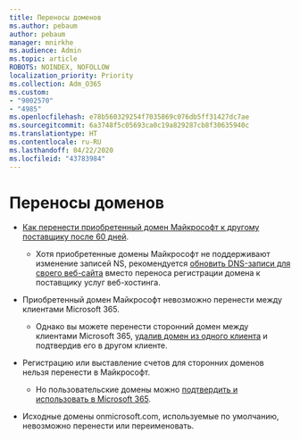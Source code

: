```yaml
---
title: Переносы доменов
ms.author: pebaum
author: pebaum
manager: mnirkhe
ms.audience: Admin
ms.topic: article
ROBOTS: NOINDEX, NOFOLLOW
localization_priority: Priority
ms.collection: Adm_O365
ms.custom:
- "9002570"
- "4985"
ms.openlocfilehash: e78b560329254f7035869c076db5ff31427dc7ae
ms.sourcegitcommit: 6a3748f5c05693ca0c19a829287cb8f30635940c
ms.translationtype: HT
ms.contentlocale: ru-RU
ms.lasthandoff: 04/22/2020
ms.locfileid: "43783984"
---
```

# <a name="domain-transfers"></a>Переносы доменов

- [Как перенести приобретенный домен Майкрософт к другому поставщику после 60 дней](https://docs.microsoft.com/microsoft-365/admin/setup/domains-faq?view=o365-worldwide#can-i-transfer-a-domain-i-purchased-from-microsoft-to-another-provider).

    - Хотя приобретенные домены Майкрософт не поддерживают изменение записей NS, рекомендуется [обновить DNS-записи для своего веб-сайта](https://docs.microsoft.com/microsoft-365/admin/dns/update-dns-records-to-retain-current-hosting-provider?view=o365-worldwide) вместо переноса регистрации домена к поставщику услуг веб-хостинга.

- Приобретенный домен Майкрософт невозможно перенести между клиентами Microsoft 365. 

    - Однако вы можете перенести сторонний домен между клиентами Microsoft 365, [удалив домен из одного клиента](https://docs.microsoft.com/microsoft-365/admin/get-help-with-domains/remove-a-domain?view=o365-worldwide) и подтвердив его в другом клиенте.

- Регистрацию или выставление счетов для сторонних доменов нельзя перенести в Майкрософт.

    - Но пользовательские домены можно [подтвердить и использовать в Microsoft 365](https://docs.microsoft.com/microsoft-365/admin/setup/add-domain?view=o365-worldwide).

- Исходные домены onmicrosoft.com, используемые по умолчанию, невозможно перенести или переименовать.
